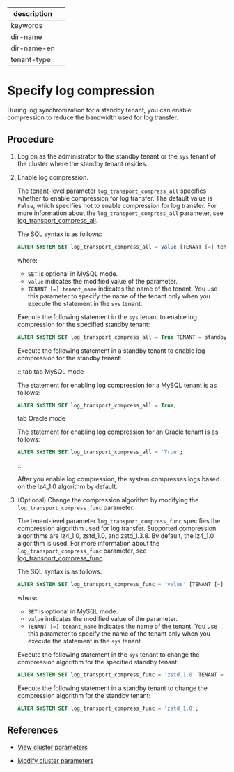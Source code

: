 |description||
|---|---|
|keywords||
|dir-name||
|dir-name-en||
|tenant-type||

# Specify log compression

During log synchronization for a standby tenant, you can enable compression to reduce the bandwidth used for log transfer.

## Procedure

1. Log on as the administrator to the standby tenant or the `sys` tenant of the cluster where the standby tenant resides.

2. Enable log compression.

   The tenant-level parameter `log_transport_compress_all` specifies whether to enable compression for log transfer. The default value is `False`, which specifies not to enable compression for log transfer. For more information about the `log_transport_compress_all` parameter, see [log_transport_compress_all](../../../../700.reference/800.configuration-items-and-system-variables/100.system-configuration-items/400.tenant-level-configuration-items/4900.log_transport_compress_all.md).

   The SQL syntax is as follows:

   ```sql
   ALTER SYSTEM SET log_transport_compress_all = value [TENANT [=] tenant_name];
   ```

   where:

   * `SET` is optional in MySQL mode.
   * `value` indicates the modified value of the parameter.
   * `TENANT [=] tenant_name` indicates the name of the tenant. You use this parameter to specify the name of the tenant only when you execute the statement in the `sys` tenant.

   Execute the following statement in the `sys` tenant to enable log compression for the specified standby tenant:

   ```sql
   ALTER SYSTEM SET log_transport_compress_all = True TENANT = standby_tenant;
   ```

   Execute the following statement in a standby tenant to enable log compression for the standby tenant:

   :::tab
   tab MySQL mode

   The statement for enabling log compression for a MySQL tenant is as follows:

   ```sql
   ALTER SYSTEM SET log_transport_compress_all = True;
   ```

   tab Oracle mode

   The statement for enabling log compression for an Oracle tenant is as follows:

   ```sql
   ALTER SYSTEM SET log_transport_compress_all = 'True';
   ```

   :::

   After you enable log compression, the system compresses logs based on the lz4_1.0 algorithm by default.

3. (Optional) Change the compression algorithm by modifying the `log_transport_compress_func` parameter.

   The tenant-level parameter `log_transport_compress_func` specifies the compression algorithm used for log transfer. Supported compression algorithms are lz4_1.0, zstd_1.0, and zstd_1.3.8. By default, the lz4_1.0 algorithm is used. For more information about the `log_transport_compress_func` parameter, see [log_transport_compress_func](../../../../700.reference/800.configuration-items-and-system-variables/100.system-configuration-items/400.tenant-level-configuration-items/5000.log_transport_compress_func.md).

   The SQL syntax is as follows:

   ```sql
   ALTER SYSTEM SET log_transport_compress_func = 'value' [TENANT [=] tenant_name];
   ```

   where:

   * `SET` is optional in MySQL mode.
   * `value` indicates the modified value of the parameter.
   * `TENANT [=] tenant_name` indicates the name of the tenant. You use this parameter to specify the name of the tenant only when you execute the statement in the `sys` tenant.

   Execute the following statement in the `sys` tenant to change the compression algorithm for the specified standby tenant:

   ```sql
   ALTER SYSTEM SET log_transport_compress_func = 'zstd_1.0' TENANT = standby_tenant;
   ```

   Execute the following statement in a standby tenant to change the compression algorithm for the standby tenant:

   ```sql
   ALTER SYSTEM SET log_transport_compress_func = 'zstd_1.0';
   ```

## References

* [View cluster parameters](../../../100.cluster-management/300.common-cluster-operations/1200.view-cluster-parameters.md)

* [Modify cluster parameters](../../../100.cluster-management/300.common-cluster-operations/1300.modify-cluster-parameters.md)